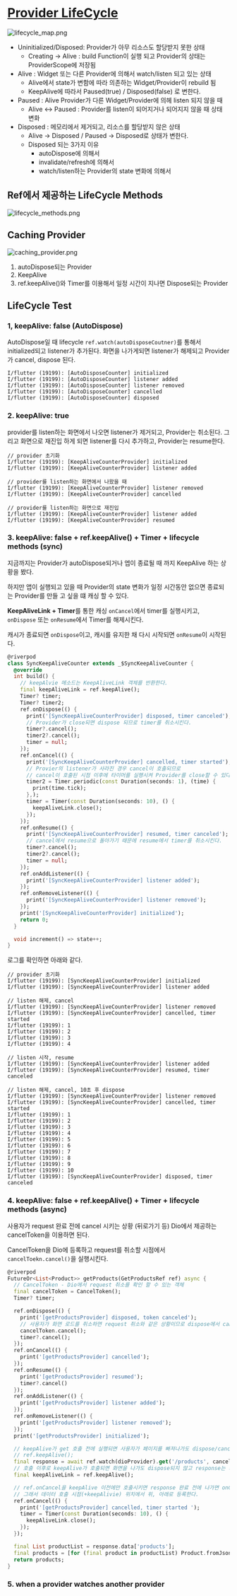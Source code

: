# [Provider LifeCycle](https://riverpod.dev/docs/concepts/provider_lifecycles)

![lifecycle_map.png](./lifecycle_map.png)

- Uninitialized/Disposed: Provider가 아무 리소스도 할당받지 못한 상태
  - Creating -> Alive : build Function이 실행 되고 Provider의 상태는 ProviderScope에 저장됨 
- Alive : Widget 또는 다른 Provider에 의해서 watch/listen 되고 있는 상태 
  - Alive에서 state가 변함에 따라 의존하는 Widget/Provider이 rebuild 됨
  - KeepAlive에 따라서 Paused(true) / Disposed(false) 로 변한다. 
- Paused : Alive Provider가 다른 Widget/Provider에 의헤 listen 되지 않을 때 
  - Alive <-> Paused : Provider를 listen이 되어지거나 되어지지 않을 때 상태 변화 
- Disposed : 메모리에서 제거되고, 리소스를 할당받지 않은 상태
  - Alive -> Disposed / Paused -> Disposed로 상태가 변한다.  
  - Disposed 되는 3가지 이유
    - autoDispose에 의해서 
    - invalidate/refresh에 의해서
    - watch/listen하는 Provider의 state 변화에 의해서 

## Ref에서 제공하는 LifeCycle Methods
![lifecycle_methods.png](./lifecycle_methods.png)


## Caching Provider
![caching_provider.png](./caching_provider.png)
1. autoDispose되는 Provider
2. KeepAlive
3.  ref.keepAlive()와 Timer를 이용해서 일정 시간이 지나면 Dispose되는 Provider 


## LifeCycle Test
### 1, keepAlive: false (AutoDispose)
AutoDispose일 때 lifecycle
`ref.watch(autoDisposeCoutner)`를 통해서  initialized되고 listener가 추가된다. 
화면을 나가게되면 listener가 해제되고 Provider가 cancel, dispose 된다.
```
I/flutter (19199): [AutoDisposeCounter] initialized
I/flutter (19199): [AutoDisposeCounter] listener added
I/flutter (19199): [AutoDisposeCounter] listener removed
I/flutter (19199): [AutoDisposeCounter] cancelled
I/flutter (19199): [AutoDisposeCounter] disposed
```

### 2. keepAlive: true
provider를 listen하는 화면에서 나오면 listener가 제거되고, Provider는 취소된다. 
그리고 화면으로 재진입 하게 되면 listener를 다시 추가하고, Provider는 resume한다. 
```
// provider 초기화
I/flutter (19199): [KeepAliveCounterProvider] initialized
I/flutter (19199): [KeepAliveCounterProvider] listener added

// provider를 listen하는 화면에서 나왔을 때 
I/flutter (19199): [KeepAliveCounterProvider] listener removed
I/flutter (19199): [KeepAliveCounterProvider] cancelled

// provider를 listen하는 화면으로 재진입
I/flutter (19199): [KeepAliveCounterProvider] listener added
I/flutter (19199): [KeepAliveCounterProvider] resumed
```

### 3. keepAlive: false + ref.keepAlive() + Timer + lifecycle methods (sync)
지금까지는 Provider가 autoDispose되거나 엡이 종료될 때 까지 KeepAlive 하는 상황을 봤다.

하지만 앱이 실행되고 있을 때 Provider의 state 변화가 일정 시간동안 없으면 종료되는 Provider를 만들 고 싶을 떄 캐싱 할 수 있다.

**KeepAliveLink + Timer**를 통한 캐싱
`onCancel`에서 timer를 실행시키고, `onDispose` 또는 `onResume`에서 Timer를 해제시킨다. 

캐시가 종료되면 `onDispose`이고, 캐시를 유지한 채 다시 시작되면 `onResume`이 시작된다.
```dart
@riverpod
class SyncKeepAliveCounter extends _$SyncKeepAliveCounter {
  @override
  int build() {
    // keepAlvie 메소드는 KeepAliveLink 객체를 반환한다.
    final keepAliveLink = ref.keepAlive();
    Timer? timer;
    Timer? timer2;
    ref.onDispose(() {
      print('[SyncKeepAliveCounterProvider] disposed, timer canceled');
      // Provider가 close되면 dispose 되므로 timer를 취소시킨다.
      timer?.cancel();
      timer2?.cancel();
      timer = null;
    });
    ref.onCancel(() {
      print('[SyncKeepAliveCounterProvider] cancelled, timer started');
      // Provier의 listener가 사라진 경우 cancel이 호출되므로
      // cancel이 호출된 시점 이후에 타이머를 실행시켜 Provider를 close할 수 있다.
      timer2 = Timer.periodic(const Duration(seconds: 1), (time) {
        print(time.tick);
      },);
      timer = Timer(const Duration(seconds: 10), () {
        keepAliveLink.close();
      });
    });
    ref.onResume(() {
      print('[SyncKeepAliveCounterProvider] resumed, timer canceled');
      // cancel에서 resume으로 돌아가기 때문에 resume에서 timer를 취소시킨다.
      timer?.cancel();
      timer2?.cancel();
      timer = null;
    });
    ref.onAddListener(() {
      print('[SyncKeepAliveCounterProvider] listener added');
    });
    ref.onRemoveListener(() {
      print('[SyncKeepAliveCounterProvider] listener removed');
    });
    print('[SyncKeepAliveCounterProvider] initialized');
    return 0;
  }

  void increment() => state++;
}
```

로그를 확인하면 아래와 같다. 
```
// provider 초기화
I/flutter (19199): [SyncKeepAliveCounterProvider] initialized
I/flutter (19199): [SyncKeepAliveCounterProvider] listener added

// listen 해제, cancel
I/flutter (19199): [SyncKeepAliveCounterProvider] listener removed
I/flutter (19199): [SyncKeepAliveCounterProvider] cancelled, timer started
I/flutter (19199): 1
I/flutter (19199): 2
I/flutter (19199): 3
I/flutter (19199): 4

// listen 시작, resume
I/flutter (19199): [SyncKeepAliveCounterProvider] listener added
I/flutter (19199): [SyncKeepAliveCounterProvider] resumed, timer canceled

// listen 해제, cancel, 10초 후 dispose
I/flutter (19199): [SyncKeepAliveCounterProvider] listener removed
I/flutter (19199): [SyncKeepAliveCounterProvider] cancelled, timer started
I/flutter (19199): 1
I/flutter (19199): 2
I/flutter (19199): 3
I/flutter (19199): 4
I/flutter (19199): 5
I/flutter (19199): 6
I/flutter (19199): 7
I/flutter (19199): 8
I/flutter (19199): 9
I/flutter (19199): 10
I/flutter (19199): [SyncKeepAliveCounterProvider] disposed, timer canceled
```

### 4. keepAlive: false + ref.keepAlive() + Timer + lifecycle methods (async)
사용자가 request 완료 전에 cancel 시키는 상황 (뒤로가기 등)
Dio에서 제공하는 cancelToken을 이용하면 된다.

CancelToken을 Dio에 등록하고 request를 취소할 시점에서 `cancelToekn.cancel()`을 실행시킨다. 
```dart
@riverpod
FutureOr<List<Product>> getProducts(GetProductsRef ref) async {
  // CancelToken - Dio에서 request 취소를 확인 할 수 있는 객체
  final cancelToken = CancelToken();
  Timer? timer;

  ref.onDispose(() {
    print('[getProductsProvider] disposed, token canceled');
    // 사용자가 화면 로드를 취소하면 request 취소와 같은 상황이므로 dispose에서 cancelToken로 http request를 cancel시킴
    cancelToken.cancel();
    timer?.cancel();
  });
  ref.onCancel(() {
    print('[getProductsProvider] cancelled');
  });
  ref.onResume(() {
    print('[getProductsProvider] resumed');
    timer?.cancel()
  });
  ref.onAddListener(() {
    print('[getProductsProvider] listener added');
  });
  ref.onRemoveListener(() {
    print('[getProductsProvider] listener removed');
  });
  print('[getProductsProvider] initialized');

  // keepAlive가 get 호출 전에 실행되면 사용자가 페이지를 빠져나가도 dispose/cancel 되지 않음
  // ref.keepAlive();
  final response = await ref.watch(dioProvider).get('/products', cancelToken: cancelToken);
  // 호출 이후로 keepAlive가 호출되면 화면을 나가도 dispose되지 않고 response는 캐싱된다.
  final keepAliveLink = ref.keepAlive();

  // ref.onCancel을 keepAlive 이전에만 호출시키면 response 완료 전에 나가면 onCancel이 호출되지 않는다.
  // 그래서 데이터 호출 시점(+keepAlivie) 위치에서 위, 아래로 등록한다.
  ref.onCancel(() {
    print('[getProductsProvider] cancelled, timer started ');
    timer = Timer(const Duration(seconds: 10), () {
      keepAliveLink.close();
    });
  });

  final List productList = response.data['products'];
  final products = [for (final product in productList) Product.fromJson(product)];
  return products;
}

```

### 5. when a provider watches another provider